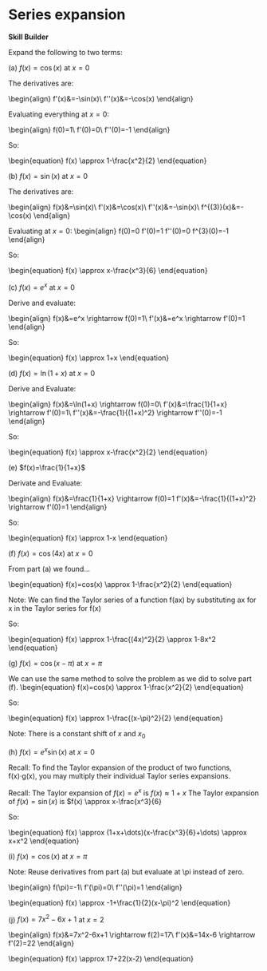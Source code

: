 # Series expansion

**Skill Builder**

Expand the following to two terms:

(a) $f(x)=\cos(x)$ at $x=0$

The derivatives are:

\begin{align}
f'(x)&=-\sin(x)\\
f''(x)&=-\cos(x)
\end{align}

Evaluating everything at $x=0$:

\begin{align}
f(0)=1\\
f'(0)=0\\
f''(0)=-1
\end{align}

So:

\begin{equation}
f(x) \approx 1-\frac{x^2}{2}
\end{equation}

(b) $f(x)=\sin(x)$ at $x=0$

The derivatives are:

\begin{align}
f(x)&=\sin(x)\\
f'(x)&=\cos(x)\\
f''(x)&=-\sin(x)\\
f^{(3)}(x)&=-\cos(x)
\end{align}

Evaluating at $x=0$:
\begin{align}
f(0)=0
f'(0)=1
f''(0)=0
f^{3}(0)=-1
\end{align}

So:

\begin{equation}
f(x) \approx x-\frac{x^3}{6}
\end{equation}

(c) $f(x)=e^x$ at $x=0$

Derive and evaluate:

\begin{align}
f(x)&=e^x \rightarrow f(0)=1\\
f'(x)&=e^x \rightarrow f'(0)=1
\end{align}

So:

\begin{equation}
f(x) \approx 1+x
\end{equation}

(d) $f(x)=\ln(1+x)$ at $x=0$

Derive and Evaluate:

\begin{align}
f(x)&=\ln(1+x) \rightarrow f(0)=0\\
f'(x)&=\frac{1}{1+x} \rightarrow f'(0)=1\\
f''(x)&=-\frac{1}{(1+x)^2} \rightarrow f''(0)=-1
\end{align}

So:

\begin{equation}
f(x) \approx x-\frac{x^2}{2}
\end{equation}

(e) $f(x)=\frac{1}{1+x}$

Derivate and Evaluate:

\begin{align}
f(x)&=\frac{1}{1+x} \rightarrow f(0)=1
f'(x)&=-\frac{1}{(1+x)^2} \rightarrow f'(0)=1
\end{align}

So:

\begin{equation}
f(x) \approx 1-x
\end{equation}

(f) $f(x)=\cos(4x)$ at $x=0$

From part (a) we found... 

\begin{equation}
f(x)=cos(x) \approx 1-\frac{x^2}{2}
\end{equation}

Note: We can find the Taylor series of a function f(ax) by substituting ax for x in the Taylor series for f(x)

So:

\begin{equation}
f(x) \approx 1-\frac{(4x)^2}{2} \approx 1-8x^2
\end{equation}

(g) $f(x)=\cos(x-\pi)$ at $x=\pi$

We can use the same method to solve the problem as we did to solve part (f).
\begin{equation}
f(x)=cos(x) \approx 1-\frac{x^2}{2}
\end{equation}

So:

\begin{equation}
f(x) \approx 1-\frac{(x-\pi)^2}{2}
\end{equation}

Note: There is a constant shift of $x$ and $x_0$

(h) $f(x)=e^x \sin(x)$ at $x=0$

Recall: To find the Taylor expansion of the product of two functions, f(x)·g(x), you may multiply their individual Taylor series expansions.

Recall:
The Taylor expansion of $f(x)=e^x$ is $f(x) \approx 1+x$
The Taylor expansion of $f(x)=\sin(x)$ is $f(x) \approx x-\frac{x^3}{6}

So:

\begin{equation}
f(x) \approx (1+x+\dots)(x-\frac{x^3}{6}+\dots) \approx x+x^2
\end{equation}

(i) $f(x)=\cos(x)$ at $x=\pi$

Note: Reuse derivatives from part (a) but evaluate at \pi instead of zero.
    
\begin{align}
f(\pi)=-1\\
f'(\pi)=0\\
f''(\pi)=1
\end{align}

\begin{equation}
f(x) \approx -1+\frac{1}{2}(x-\pi)^2
\end{equation}

(j) $f(x)=7x^2-6x+1$ at $x=2$

\begin{align}
f(x)&=7x^2-6x+1 \rightarrow f(2)=17\\
f'(x)&=14x-6 \rightarrow f'(2)=22
\end{align}

\begin{equation}
f(x) \approx 17+22(x-2)
\end{equation}